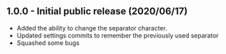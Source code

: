## 1.0.0 - Initial public release (2020/06/17)
* Added the ability to change the separator character.
* Updated settings commits to remember the previously used separator
* Squashed some bugs
